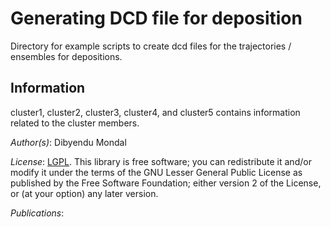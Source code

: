# Generating DCD file for deposition 

Directory for example scripts to create dcd files for the trajectories / ensembles for depositions.

## Information
cluster1, cluster2, cluster3, cluster4, and cluster5 contains information related to the cluster members. 

_Author(s)_: Dibyendu Mondal

_License_: [LGPL](http://www.gnu.org/licenses/old-licenses/lgpl-2.1.html).
This library is free software; you can redistribute it and/or
modify it under the terms of the GNU Lesser General Public
License as published by the Free Software Foundation; either
version 2 of the License, or (at your option) any later version.

_Publications_:
